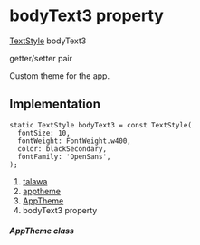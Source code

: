 
<div>

# bodyText3 property

</div>


[TextStyle](https://api.flutter.dev/flutter/painting/TextStyle-class.html)
bodyText3


getter/setter pair




Custom theme for the app.



## Implementation

``` language-dart
static TextStyle bodyText3 = const TextStyle(
  fontSize: 10,
  fontWeight: FontWeight.w400,
  color: blackSecondary,
  fontFamily: 'OpenSans',
);
```







1.  [talawa](../../index.md)
2.  [apptheme](../../apptheme/)
3.  [AppTheme](../../apptheme/AppTheme-class.md)
4.  bodyText3 property

##### AppTheme class







